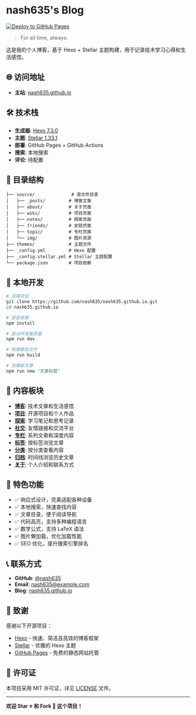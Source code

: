 # nash635's Blog

[![Deploy to GitHub Pages](https://github.com/nash635/nash635.github.io/actions/workflows/deploy.yml/badge.svg)](https://github.com/nash635/nash635.github.io/actions/workflows/deploy.yml)

> For all time, always.

这是我的个人博客，基于 Hexo + Stellar 主题构建，用于记录技术学习心得和生活感悟。

## 🌐 访问地址

- **主站**: [nash635.github.io](https://nash635.github.io)

## 🛠️ 技术栈

- **生成器**: [Hexo 7.3.0](https://hexo.io/)
- **主题**: [Stellar 1.33.1](https://github.com/xaoxuu/hexo-theme-stellar)
- **部署**: GitHub Pages + GitHub Actions
- **搜索**: 本地搜索
- **评论**: 待配置

## 📂 目录结构

```
├── source/              # 源文件目录
│   ├── _posts/         # 博客文章
│   ├── about/          # 关于页面
│   ├── wiki/           # 项目页面
│   ├── notes/          # 探索页面
│   ├── friends/        # 友链页面
│   ├── topic/          # 专栏页面
│   └── img/            # 图片资源
├── themes/             # 主题文件
├── _config.yml         # Hexo 配置
├── _config.stellar.yml # Stellar 主题配置
└── package.json        # 项目依赖
```

## 🚀 本地开发

```bash
# 克隆项目
git clone https://github.com/nash635/nash635.github.io.git
cd nash635.github.io

# 安装依赖
npm install

# 启动开发服务器
npm run dev

# 构建静态文件
npm run build

# 创建新文章
npm run new "文章标题"
```

## 📝 内容板块

- **[博客](/)**: 技术文章和生活感悟
- **[项目](/wiki/)**: 开源项目和个人作品
- **[探索](/notes/)**: 学习笔记和思考记录
- **[社交](/friends/)**: 友情链接和交流平台
- **[专栏](/topic/)**: 系列文章和深度内容
- **[标签](/tags/)**: 按标签浏览文章
- **[分类](/categories/)**: 按分类查看内容
- **[归档](/archives/)**: 时间线浏览历史文章
- **[关于](/about/)**: 个人介绍和联系方式

## 🎯 特色功能

- ✅ 响应式设计，完美适配各种设备
- ✅ 本地搜索，快速查找内容
- ✅ 文章目录，便于阅读导航
- ✅ 代码高亮，支持多种编程语言
- ✅ 数学公式，支持 LaTeX 语法
- ✅ 图片懒加载，优化加载性能
- ✅ SEO 优化，提升搜索引擎排名

## 📞 联系方式

- **GitHub**: [@nash635](https://github.com/nash635)
- **Email**: nash635@example.com
- **Blog**: [nash635.github.io](https://nash635.github.io)

## 🙏 致谢

感谢以下开源项目：

- [Hexo](https://hexo.io/) - 快速、简洁且高效的博客框架
- [Stellar](https://github.com/xaoxuu/hexo-theme-stellar) - 优雅的 Hexo 主题
- [GitHub Pages](https://pages.github.com/) - 免费的静态网站托管

## 📄 许可证

本项目采用 MIT 许可证，详见 [LICENSE](LICENSE) 文件。

---

**欢迎 Star ⭐ 和 Fork 🍴 这个项目！**
